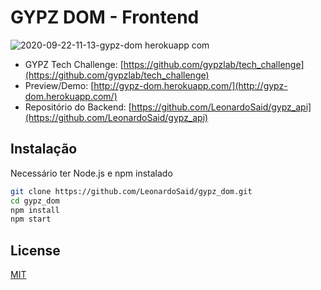 # GYPZ DOM - Frontend

![2020-09-22-11-13-gypz-dom herokuapp com](https://user-images.githubusercontent.com/32913906/93893999-a4fc2900-fcc4-11ea-83d9-3b6ce68346f3.png)

- GYPZ Tech Challenge: [https://github.com/gypzlab/tech_challenge](https://github.com/gypzlab/tech_challenge)
- Preview/Demo: [http://gypz-dom.herokuapp.com/](http://gypz-dom.herokuapp.com/)
- Repositório do Backend: [https://github.com/LeonardoSaid/gypz_api](https://github.com/LeonardoSaid/gypz_api)

## Instalação

Necessário ter Node.js e npm instalado

```bash
git clone https://github.com/LeonardoSaid/gypz_dom.git
cd gypz_dom
npm install
npm start
```


## License
[MIT](https://choosealicense.com/licenses/mit/)
